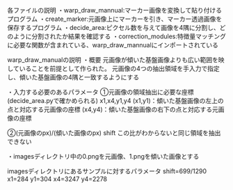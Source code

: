 各ファイルの説明
・warp_draw_mannual:マーカー画像を変換して貼り付けるプログラム
・create_marker:元画像上にマーカーを引き、マーカー透過画像を保存するプログラム
・decide_area:ピクセル数を与えて画像を4隅に分割し、どのように分割されたか結果を確認する
・correction_modules:特徴量マッチングに必要な関数が含まれている、warp_draw_mannualにインポートされている

warp_draw_manualの説明
・概要
元画像が傾いた基盤画像よりも広い範囲を映していることを前提として作られた。
元画像の4つの抽出領域を手入力で指定し、傾いた基盤画像の4隅と一致するようにする

・入力する必要のあるパラメータ
①元画像の領域抽出に必要な座標(decide_area.pyで確かめられる)
x1,x4,y1,y4
(x1,y1)：傾いた基盤画像の左上の点と対応する元画像の座標
(x4,y4)：傾いた基盤画像の右下の点と対応する元画像の座標

②(元画像のpx)/(傾いた画像のpx)
shift
この比がわからないと同じ領域を抽出できない

・imagesディレクトリ中の0.pngを元画像、1.pngを傾いた画像とする

imagesディレクトリにあるサンプルに対するパラメータ
    shift=699/1290
    x1=284
    y1=304
    x4=3247
    y4=2278